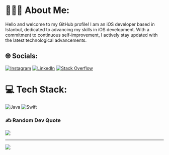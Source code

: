 # 👩🏽‍💻 About Me:
Hello and welcome to my GitHub profile! I am an iOS developer based in Istanbul, dedicated to advancing my skills in iOS development. With a
commitment to continuous self-improvement, I actively stay updated with the latest technological
advancements.


## 🌐 Socials:
[![Instagram](https://img.shields.io/badge/Instagram-%23E4405F.svg?logo=Instagram&logoColor=white)](https://instagram.com/beyzaolgunsoy) [![LinkedIn](https://img.shields.io/badge/LinkedIn-%230077B5.svg?logo=linkedin&logoColor=white)](https://linkedin.com/in/https://www.linkedin.com/in/beyza-zehra-olgunsoy-8b0b391b3) [![Stack Overflow](https://img.shields.io/badge/-Stackoverflow-FE7A16?logo=stack-overflow&logoColor=white)](https://stackoverflow.com/users/21459246) 

# 💻 Tech Stack:
![Java](https://img.shields.io/badge/java-%23ED8B00.svg?style=for-the-badge&logo=java&logoColor=white) ![Swift](https://img.shields.io/badge/swift-F54A2A?style=for-the-badge&logo=swift&logoColor=white)

### ✍️ Random Dev Quote
![](https://quotes-github-readme.vercel.app/api?type=horizontal&theme=radical)

---
[![](https://visitcount.itsvg.in/api?id=beyzazehra&icon=0&color=0)](https://visitcount.itsvg.in)

<!-- Proudly created with GPRM ( https://gprm.itsvg.in ) -->
